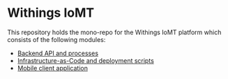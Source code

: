 # Withings IoMT

This repository holds the mono-repo for the Withings IoMT platform which consists of the following modules:

- [Backend API and processes](./backend/README.md)
- [Infrastructure-as-Code and deployment scripts](./deployment/README.md)
- [Mobile client application](./mobile/README.md)

